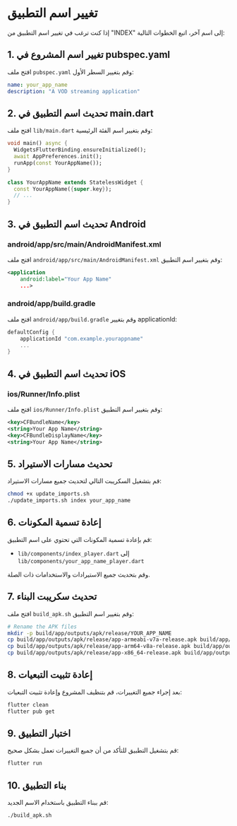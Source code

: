 # تغيير اسم التطبيق

إذا كنت ترغب في تغيير اسم التطبيق من "INDEX" إلى اسم آخر، اتبع الخطوات التالية:

## 1. تغيير اسم المشروع في pubspec.yaml

افتح ملف `pubspec.yaml` وقم بتغيير السطر الأول:

```yaml
name: your_app_name
description: "A VOD streaming application"
```

## 2. تحديث اسم التطبيق في main.dart

افتح ملف `lib/main.dart` وقم بتغيير اسم الفئة الرئيسية:

```dart
void main() async {
  WidgetsFlutterBinding.ensureInitialized();
  await AppPreferences.init();
  runApp(const YourAppName());
}

class YourAppName extends StatelessWidget {
  const YourAppName({super.key});
  // ...
}
```

## 3. تحديث اسم التطبيق في Android

### android/app/src/main/AndroidManifest.xml

افتح ملف `android/app/src/main/AndroidManifest.xml` وقم بتغيير اسم التطبيق:

```xml
<application
    android:label="Your App Name"
    ...>
```

### android/app/build.gradle

افتح ملف `android/app/build.gradle` وقم بتغيير applicationId:

```gradle
defaultConfig {
    applicationId "com.example.yourappname"
    ...
}
```

## 4. تحديث اسم التطبيق في iOS

### ios/Runner/Info.plist

افتح ملف `ios/Runner/Info.plist` وقم بتغيير اسم التطبيق:

```xml
<key>CFBundleName</key>
<string>Your App Name</string>
<key>CFBundleDisplayName</key>
<string>Your App Name</string>
```

## 5. تحديث مسارات الاستيراد

قم بتشغيل السكريبت التالي لتحديث جميع مسارات الاستيراد:

```bash
chmod +x update_imports.sh
./update_imports.sh index your_app_name
```

## 6. إعادة تسمية المكونات

قم بإعادة تسمية المكونات التي تحتوي على اسم التطبيق:

- `lib/components/index_player.dart` إلى `lib/components/your_app_name_player.dart`

وقم بتحديث جميع الاستيرادات والاستخدامات ذات الصلة.

## 7. تحديث سكريبت البناء

افتح ملف `build_apk.sh` وقم بتغيير اسم التطبيق:

```bash
# Rename the APK files
mkdir -p build/app/outputs/apk/release/YOUR_APP_NAME
cp build/app/outputs/apk/release/app-armeabi-v7a-release.apk build/app/outputs/apk/release/YOUR_APP_NAME/YOUR_APP_NAME-armeabi-v7a-release.apk
cp build/app/outputs/apk/release/app-arm64-v8a-release.apk build/app/outputs/apk/release/YOUR_APP_NAME/YOUR_APP_NAME-arm64-v8a-release.apk
cp build/app/outputs/apk/release/app-x86_64-release.apk build/app/outputs/apk/release/YOUR_APP_NAME/YOUR_APP_NAME-x86_64-release.apk
```

## 8. إعادة تثبيت التبعيات

بعد إجراء جميع التغييرات، قم بتنظيف المشروع وإعادة تثبيت التبعيات:

```bash
flutter clean
flutter pub get
```

## 9. اختبار التطبيق

قم بتشغيل التطبيق للتأكد من أن جميع التغييرات تعمل بشكل صحيح:

```bash
flutter run
```

## 10. بناء التطبيق

قم ببناء التطبيق باستخدام الاسم الجديد:

```bash
./build_apk.sh
```